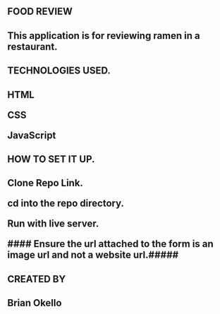 <h2>FOOD REVIEW<h2>
<p>This application is for reviewing ramen in a restaurant.<p>


<h2>TECHNOLOGIES USED.<h2>
<p> HTML<p>
<p>CSS<p>
<p> JavaScript<p>


<h2>HOW TO SET IT UP.<h2>
<p>Clone Repo Link.<p>
<p>cd into the repo directory.<p>
<p>Run with live server.<p>

<p> #### Ensure the url attached to the form is an image url and not a website url.#####<p>


<h2>CREATED BY<h2>
<p> Brian Okello<p>